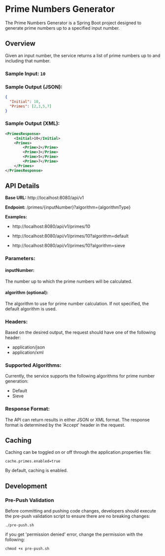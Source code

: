# Prime Numbers Generator

The Prime Numbers Generator is a Spring Boot project designed to generate prime numbers up to a specified input number.
## Overview

Given an input number, the service returns a list of prime numbers up to and including that number.

### Sample Input: `10`

### Sample Output (JSON):
```json
{
  "Initial": 10,
  "Primes": [2,3,5,7]
}
```

### Sample Output (XML):

```XML
<PrimesResponse>
    <Initial>10</Initial>
    <Primes>
        <Prime>2</Prime>
        <Prime>3</Prime>
        <Prime>5</Prime>
        <Prime>7</Prime>
    </Primes>
</PrimesResponse>
```

## API Details

**Base URL:** http://localhost:8080/api/v1

**Endpoint:** /primes/{inputNumber}?algorithm={algorithmType}

**Examples:**

* http://localhost:8080/api/v1/primes/10
 
* http://localhost:8080/api/v1/primes/10?algorithm=default

* http://localhost:8080/api/v1/primes/10?algorithm=sieve

### Parameters:
#### inputNumber: 
The number up to which the prime numbers will be calculated.
#### algorithm (optional): 
The algorithm to use for prime number calculation. If not specified, the default algorithm is used.

### Headers:

Based on the desired output, the request should have one of the following header:

* application/json
* application/xml

### Supported Algorithms:
Currently, the service supports the following algorithms for prime number generation:

* Default
* Sieve
 
### Response Format:
The API can return results in either JSON or XML format. The response format is determined by the 'Accept' header in the request.

## Caching

Caching can be toggled on or off through the application.properties file:

`cache.primes.enabled=true`

By default, caching is enabled.

## Development

### Pre-Push Validation

Before committing and pushing code changes, developers should execute the pre-push validation script to ensure there are no breaking changes:

`./pre-push.sh`

if you get 'permission denied' error, change the permission with the following:

`chmod +x pre-push.sh`

